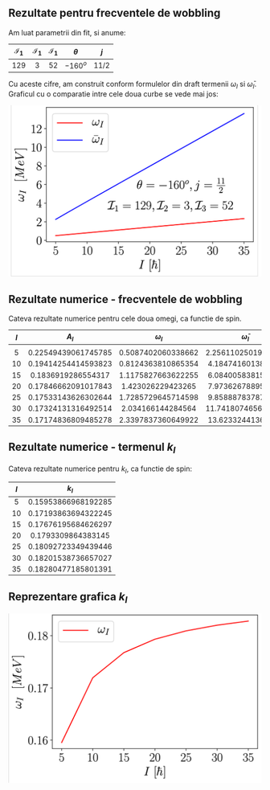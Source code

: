 ## Rezultate pentru frecventele de wobbling

Am luat parametrii din fit, si anume:

| $\mathcal{I}_1$ |  $\mathcal{I}_1$ |  $\mathcal{I}_1$ | $\theta$ | $j$|
| :---:|:---:|:---:|:---:|:---:|  
|129|3|52|$-160^o$|11/2|

Cu aceste cifre, am construit conform formulelor din draft termenii $\omega_I$ si $\bar{\omega}_I$. Graficul cu o comparatie intre cele doua curbe se vede mai jos:

![](2020-03-17-21-51-59.png)

## Rezultate numerice - frecventele de wobbling

Cateva rezultate numerice pentru cele doua omegi, ca functie de spin.

| $I$  | $A_I$  | $\omega_I$| $\bar{\omega}_I$|
|:---:|:---:|:---:|:---:|
|   |   |   |   |
5 |0.22549439061745785|0.5087402060338662 |2.2561102501965267|
10|0.19414254414593823| 0.8124363810865354| 4.184741601386564|
15|0.1836919286554317| 1.1175827663622255| 6.084005838158415|
20|0.17846662091017843| 1.423026229423265 |7.973626788952701|
25|0.17533143626302644| 1.7285729645714598| 9.858887837879292|
30|0.17324131316492514| 2.034166144284564 |11.741807465682536|
35|0.17174836809485278| 2.3397837360649922| 13.62332441361412|

## Rezultate numerice - termenul $k_I$

Cateva rezultate numerice pentru $k_I$, ca functie de spin:

| $I$  |$k_I$   |
|:---:|:---:|
|5 |0.15953866968192285|
|10| 0.17193863694322245|
|15| 0.17676195684626297|
|20| 0.1793309864383145|
|25| 0.18092723349439446|
|30| 0.18201538736657027|
|35| 0.18280477185801391|

## Reprezentare grafica $k_I$

![](2020-03-17-22-11-32.png)